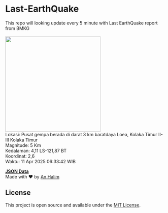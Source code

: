 # Last-EarthQuake
This repo will looking update every 5 minute with Last EarthQuake report from BMKG
<br>
<br>
<img src="undefined" width="300"/>
<br>
Lokasi: Pusat gempa berada di darat 3 km baratdaya Loea, Kolaka Timur  II-III Kolaka Timur <br>
Magnitude: 5 Km <br>
Kedalaman: 4,11 LS-121,87 BT <br>
Koordinat: 2,6 <br>
Waktu: 11 Apr 2025 06:33:42 WIB <br>

<a href="./data/data.json">**JSON Data**</a>
<br>
Made with ❤️ by <a href="https://github.com/an-halim">An Halim</a>
## License

This project is open source and available under the [MIT License](LICENSE).

